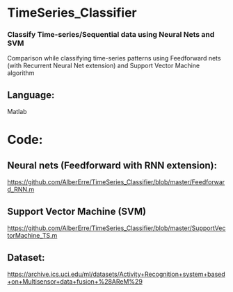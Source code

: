 # TimeSeries_Classifier
### Classify Time-series/Sequential data using Neural Nets and SVM

Comparison while classifying time-series patterns using Feedforward nets (with Recurrent Neural Net extension) and Support Vector Machine algorithm

## Language: 
Matlab

# Code: 
## Neural nets (Feedforward with RNN extension):
https://github.com/AlberErre/TimeSeries_Classifier/blob/master/Feedforward_RNN.m
## Support Vector Machine (SVM)
https://github.com/AlberErre/TimeSeries_Classifier/blob/master/SupportVectorMachine_TS.m

## Dataset: 
https://archive.ics.uci.edu/ml/datasets/Activity+Recognition+system+based+on+Multisensor+data+fusion+%28AReM%29

